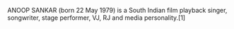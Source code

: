 ANOOP SANKAR (born 22 May 1979) is a South Indian film playback singer, songwriter, stage performer, VJ, RJ and media personality.[1]
